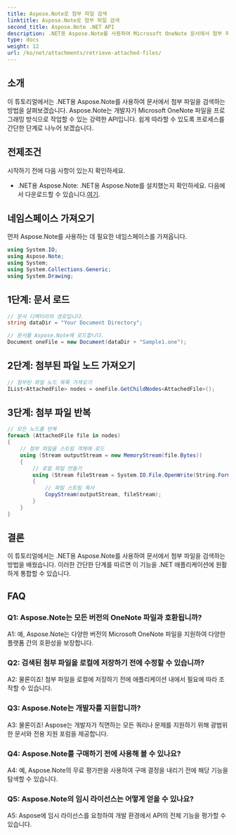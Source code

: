 ```yaml
---
title: Aspose.Note로 첨부 파일 검색
linktitle: Aspose.Note로 첨부 파일 검색
second_title: Aspose.Note .NET API
description: .NET용 Aspose.Note를 사용하여 Microsoft OneNote 문서에서 첨부 파일을 검색하는 방법을 알아보세요. 노드를 로드하고, 가져오고, 첨부 파일을 반복하는 단계를 따르세요.
type: docs
weight: 12
url: /ko/net/attachments/retrieve-attached-files/
---
```

## 소개

이 튜토리얼에서는 .NET용 Aspose.Note를 사용하여 문서에서 첨부 파일을 검색하는 방법을 살펴보겠습니다. Aspose.Note는 개발자가 Microsoft OneNote 파일을 프로그래밍 방식으로 작업할 수 있는 강력한 API입니다. 쉽게 따라할 수 있도록 프로세스를 간단한 단계로 나누어 보겠습니다.

## 전제조건

시작하기 전에 다음 사항이 있는지 확인하세요.

-  .NET용 Aspose.Note: .NET용 Aspose.Note를 설치했는지 확인하세요. 다음에서 다운로드할 수 있습니다.[여기](https://releases.aspose.com/note/net/).

## 네임스페이스 가져오기

먼저 Aspose.Note를 사용하는 데 필요한 네임스페이스를 가져옵니다.

```csharp
using System.IO;
using Aspose.Note;
using System;
using System.Collections.Generic;
using System.Drawing;
```

## 1단계: 문서 로드

```csharp
// 문서 디렉터리의 경로입니다.
string dataDir = "Your Document Directory";

// 문서를 Aspose.Note에 로드합니다.
Document oneFile = new Document(dataDir + "Sample1.one");
```

## 2단계: 첨부된 파일 노드 가져오기

```csharp
// 첨부된 파일 노드 목록 가져오기
IList<AttachedFile> nodes = oneFile.GetChildNodes<AttachedFile>();
```

## 3단계: 첨부 파일 반복

```csharp
// 모든 노드를 반복
foreach (AttachedFile file in nodes)
{
    // 첨부 파일을 스트림 객체에 로드
    using (Stream outputStream = new MemoryStream(file.Bytes))
    {
        // 로컬 파일 만들기
        using (Stream fileStream = System.IO.File.OpenWrite(String.Format(dataDir + file.FileName)))
        {
            // 파일 스트림 복사
            CopyStream(outputStream, fileStream);
        }
    }
}
```

## 결론

이 튜토리얼에서는 .NET용 Aspose.Note를 사용하여 문서에서 첨부 파일을 검색하는 방법을 배웠습니다. 이러한 간단한 단계를 따르면 이 기능을 .NET 애플리케이션에 원활하게 통합할 수 있습니다.

## FAQ

### Q1: Aspose.Note는 모든 버전의 OneNote 파일과 호환됩니까?

A1: 예, Aspose.Note는 다양한 버전의 Microsoft OneNote 파일을 지원하여 다양한 플랫폼 간의 호환성을 보장합니다.

### Q2: 검색된 첨부 파일을 로컬에 저장하기 전에 수정할 수 있습니까?

A2: 물론이죠! 첨부 파일을 로컬에 저장하기 전에 애플리케이션 내에서 필요에 따라 조작할 수 있습니다.

### Q3: Aspose.Note는 개발자를 지원합니까?

A3: 물론이죠! Aspose는 개발자가 직면하는 모든 쿼리나 문제를 지원하기 위해 광범위한 문서와 전용 지원 포럼을 제공합니다.

### Q4: Aspose.Note를 구매하기 전에 사용해 볼 수 있나요?

A4: 예, Aspose.Note의 무료 평가판을 사용하여 구매 결정을 내리기 전에 해당 기능을 탐색할 수 있습니다.

### Q5: Aspose.Note의 임시 라이선스는 어떻게 얻을 수 있나요?

A5: Aspose에 임시 라이선스를 요청하여 개발 환경에서 API의 전체 기능을 평가할 수 있습니다.